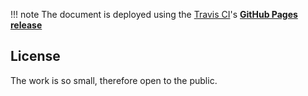 
!!! note
    The document is deployed using the [Travis CI](https://docs.travis-ci.com/)'s **[GitHub Pages release](https://docs.travis-ci.com/user/deployment/pages/)**

## License

The work is so small, therefore open to the public.
